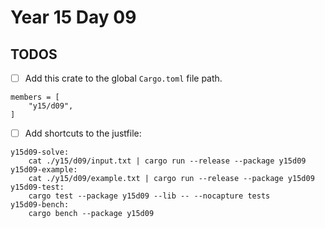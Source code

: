 # Year 15 Day 09

## TODOS

- [ ] Add this crate to the global `Cargo.toml` file path.

```
members = [
    "y15/d09",
]
```

- [ ] Add shortcuts to the justfile:

```
y15d09-solve:
    cat ./y15/d09/input.txt | cargo run --release --package y15d09
y15d09-example:
    cat ./y15/d09/example.txt | cargo run --release --package y15d09
y15d09-test:
    cargo test --package y15d09 --lib -- --nocapture tests
y15d09-bench:
    cargo bench --package y15d09
```